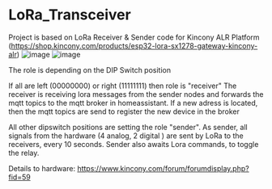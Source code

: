 # LoRa_Transceiver

Project is based on LoRa Receiver &amp; Sender code for Kincony ALR Platform (https://shop.kincony.com/products/esp32-lora-sx1278-gateway-kincony-alr)
![image](https://github.com/user-attachments/assets/ffaa3cec-87c2-4d95-83b1-080c13ab0c69)
![image](https://github.com/user-attachments/assets/e637d592-fe64-455e-8915-ed1a993c0131)

The role is depending on the DIP Switch position

If all are left (00000000) or right (11111111) then role is "receiver"
 The receiver is receiving lora messages from the sender nodes and forwards the mqtt topics to the mqtt broker in homeassistant. If a new adress is located, then the mqtt topics are send to register the new device in the broker
    
All other dipswitch positions are setting the role "sender".
 As sender, all signals from the hardware (4 analog, 2 digital ) are sent by LoRa to the receivers, every 10 seconds. Sender also awaits Lora commands, to toggle the relay.

Details to hardware: https://www.kincony.com/forum/forumdisplay.php?fid=59
